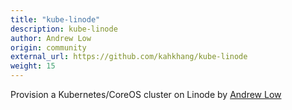 ```yaml
---
title: "kube-linode"
description: kube-linode
author: Andrew Low
origin: community
external_url: https://github.com/kahkhang/kube-linode
weight: 15
---
```


Provision a Kubernetes/CoreOS cluster on Linode by [Andrew Low](https://github.com/kahkhang/)
